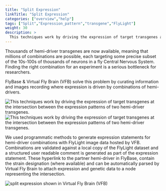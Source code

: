 ```yaml
---
title: "Split Expression"
linkTitle: "Split Expression"
categories: ["overview","help"]
tags: ["Split","Expression_pattern","transgene","FlyLight"]
weight: 30
description: >
  This techniques work by driving the expression of target transgenes at the intersection between the expression patterns of two hemi-driver transgenes.
---
```


Thousands of hemi-driver transgenes are now available, meaning that millions of combinations are possible, each targeting some precise subset of the 10s-100s of thousands of neurons in a fly Central Nervous System.  Finding the right combination for an experiment is a serious bottleneck for researchers.

FlyBase & Virtual Fly Brain (VFB) solve this problem by curating information and images recording where expression is driven by combinations of hemi-drivers.

<img src="/images/splits_images.png" max-width="50%" alt="This techniques work by driving the expression of target transgenes at the intersection between the expression patterns of two hemi-driver transgenes." ><img src="/images/splits_figure.png" alt="This techniques work by driving the expression of target transgenes at the intersection between the expression patterns of two hemi-driver transgenes." max-width="50%" >

We used programmatic methods to generate expression statements for hemi-driver combinations with FlyLight image data hosted by VFB. Combinations are validated against a local copy of the FlyLight dataset and a structured user readable comment is generated as part of the expression statement. These hyperlink to the partner hemi-driver in FlyBase, contain the strain designation (where available) and can be automatically parsed by Virtual Fly Brain to attach expression and genetic data to a node representing the intersection.

<img src="/images/split_vfb.png" alt="split expression shown in Virtual Fly Brain (VFB)" max-width="50%" >